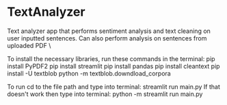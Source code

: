 # TextAnalyzer
Text analyzer app that performs sentiment analysis and text cleaning on user inputted sentences. Can also perform analysis on sentences from uploaded PDF
\\

To install the necessary libraries, run these commands in the terminal:
pip install PyPDF2
pip install streamlit
pip install pandas
pip install cleantext
pip install -U textblob
    python -m textblob.downdload_corpora

To run cd to the file path and type into terminal: streamlit run main.py
If that doesn't work then type into terminal: python -m streamlit run main.py
